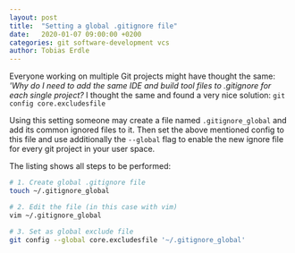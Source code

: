 ```yaml
---
layout: post
title:  "Setting a global .gitignore file"
date:   2020-01-07 09:00:00 +0200
categories: git software-development vcs
author: Tobias Erdle
---
```


Everyone working on multiple Git projects might have thought the same: *'Why do I need
to add the same IDE and build tool files to .gitignore for each single project?*
I thought the same and found a very nice solution: `git config core.excludesfile`

Using this setting someone may create a file named `.gitignore_global` and add its
common ignored files to it. Then set the above mentioned config to this file and
use additionally the `--global` flag to enable the new ignore file for every git project in your user space.

The listing shows all steps to be performed:

```bash
# 1. Create global .gitignore file
touch ~/.gitignore_global

# 2. Edit the file (in this case with vim)
vim ~/.gitignore_global

# 3. Set as global exclude file
git config --global core.excludesfile '~/.gitignore_global'

```
